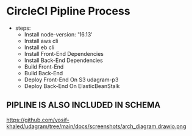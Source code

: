 # CircleCI Pipline Process
  - steps:
      - Install node-version: '16.13'
      - Install aws cli
      - Install eb cli
      - Install Front-End Dependencies
      - Install Back-End Dependencies
      - Build Front-End
      - Build Back-End
      - Deploy Front-End On S3 udagram-p3
      - Deploy Back-End On ElasticBeanStalk

## PIPLINE IS ALSO INCLUDED IN SCHEMA

https://github.com/yosif-khaled/udagram/tree/main/docs/screenshots/arch_diagram.drawio.png